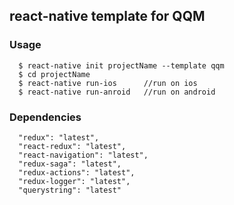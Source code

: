 ## react-native template for QQM

### Usage

```
  $ react-native init projectName --template qqm
  $ cd projectName
  $ react-native run-ios      //run on ios
  $ react-native run-anroid   //run on android
```

### Dependencies
```
  "redux": "latest",
  "react-redux": "latest",
  "react-navigation": "latest",
  "redux-saga": "latest",
  "redux-actions": "latest",
  "redux-logger": "latest",
  "querystring": "latest"
```